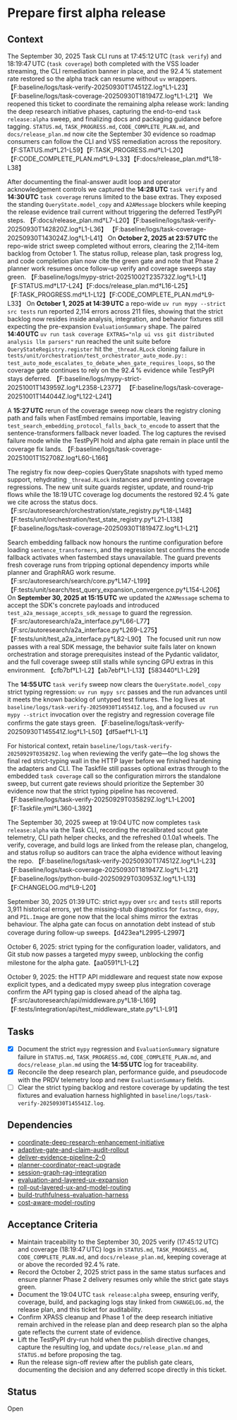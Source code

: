 # Prepare first alpha release

## Context
The September 30, 2025 Task CLI runs at 17:45:12 UTC (`task verify`) and
18:19:47 UTC (`task coverage`) both completed with the VSS loader streaming, the
CLI remediation banner in place, and the 92.4 % statement rate restored so the
alpha track can resume without `uv` wrappers.
【F:baseline/logs/task-verify-20250930T174512Z.log†L1-L23】【F:baseline/logs/task-coverage-20250930T181947Z.log†L1-L21】
We reopened this ticket to coordinate the remaining alpha release work: landing
the deep research initiative phases, capturing the end-to-end `task
release:alpha` sweep, and finalizing docs and packaging guidance before tagging.
`STATUS.md`, `TASK_PROGRESS.md`, `CODE_COMPLETE_PLAN.md`, and
`docs/release_plan.md` now cite the September 30 evidence so roadmap consumers
can follow the CLI and VSS remediation across the repository.
【F:STATUS.md†L21-L59】【F:TASK_PROGRESS.md†L1-L20】【F:CODE_COMPLETE_PLAN.md†L9-L33】【F:docs/release_plan.md†L18-L38】

After documenting the final-answer audit loop and operator acknowledgement
controls we captured the **14:28 UTC** `task verify` and **14:30 UTC**
`task coverage` reruns limited to the base extras. They exposed the standing
`QueryState.model_copy` and `A2AMessage` blockers while keeping the release
evidence trail current without triggering the deferred TestPyPI steps.
【F:docs/release_plan.md†L7-L20】【F:baseline/logs/task-verify-20250930T142820Z.log†L1-L36】
【F:baseline/logs/task-coverage-20250930T143024Z.log†L1-L41】
On **October 2, 2025 at 23:57 UTC** the repo-wide strict sweep completed without
errors, clearing the 2,114-item backlog from October 1. The status rollup,
release plan, task progress log, and code completion plan now cite the green
gate and note that Phase 2 planner work resumes once follow-up verify and
coverage sweeps stay green.
【F:baseline/logs/mypy-strict-20251002T235732Z.log†L1-L1】
【F:STATUS.md†L17-L24】【F:docs/release_plan.md†L16-L25】
【F:TASK_PROGRESS.md†L1-L12】【F:CODE_COMPLETE_PLAN.md†L9-L33】
On **October 1, 2025 at 14:39 UTC** a repo-wide `uv run mypy --strict src tests`
run reported 2,114 errors across 211 files, showing that the strict backlog now
resides inside analysis, integration, and behavior fixtures still expecting the
pre-expansion `EvaluationSummary` shape. The paired **14:40 UTC**
`uv run task coverage EXTRAS="nlp ui vss git distributed analysis llm parsers"`
run reached the unit suite before `QueryStateRegistry.register` hit the
`_thread.RLock` cloning failure in
`tests/unit/orchestration/test_orchestrator_auto_mode.py::`
`test_auto_mode_escalates_to_debate_when_gate_requires_loops`, so the coverage
gate continues to rely on the 92.4 % evidence while TestPyPI stays deferred.
【F:baseline/logs/mypy-strict-20251001T143959Z.log†L2358-L2377】
【F:baseline/logs/task-coverage-20251001T144044Z.log†L122-L241】

A **15:27 UTC** rerun of the coverage sweep now clears the registry cloning path
and fails when FastEmbed remains importable, leaving
`test_search_embedding_protocol_falls_back_to_encode` to assert that the
sentence-transformers fallback never loaded. The log captures the revised
failure mode while the TestPyPI hold and alpha gate remain in place until the
coverage fix lands.
【F:baseline/logs/task-coverage-20251001T152708Z.log†L60-L166】

The registry fix now deep-copies QueryState snapshots with typed memo support,
rehydrating `_thread.RLock` instances and preventing coverage regressions. The
new unit suite guards register, update, and round-trip flows while the 18:19 UTC
coverage log documents the restored 92.4 % gate we cite across the status
docs.
【F:src/autoresearch/orchestration/state_registry.py†L18-L148】
【F:tests/unit/orchestration/test_state_registry.py†L21-L138】
【F:baseline/logs/task-coverage-20250930T181947Z.log†L1-L21】

Search embedding fallback now honours the runtime configuration before
loading `sentence_transformers`, and the regression test confirms the encode
fallback activates when fastembed stays unavailable. The guard prevents fresh
coverage runs from tripping optional dependency imports while planner and
GraphRAG work resume.
【F:src/autoresearch/search/core.py†L147-L199】
【F:tests/unit/search/test_query_expansion_convergence.py†L154-L206】
On **September 30, 2025 at 15:15 UTC** we updated the `A2AMessage` schema to
accept the SDK's concrete payloads and introduced
`test_a2a_message_accepts_sdk_message` to guard the regression.
【F:src/autoresearch/a2a_interface.py†L66-L77】【F:src/autoresearch/a2a_interface.py†L269-L275】
【F:tests/unit/test_a2a_interface.py†L82-L90】
The focused unit run now passes with a real SDK message, the behavior suite
fails later on known orchestration and storage prerequisites instead of the
Pydantic validator, and the full coverage sweep still stalls while syncing GPU
extras in this environment.
【cfb7bf†L1-L2】【ab7ebf†L1-L13】【583440†L1-L29】

The **14:55 UTC** `task verify` sweep now clears the
`QueryState.model_copy` strict typing regression: `uv run mypy src` passes and
the run advances until it meets the known backlog of untyped test fixtures. The
log lives at `baseline/logs/task-verify-20250930T145541Z.log`, and a focused
`uv run mypy --strict` invocation over the registry and regression coverage file
confirms the gate stays green.
【F:baseline/logs/task-verify-20250930T145541Z.log†L1-L50】【df5aef†L1-L1】

For historical context, retain
`baseline/logs/task-verify-20250929T035829Z.log` when reviewing the verify
gate—the log shows the final red strict-typing wall in the HTTP layer before we
finished hardening the adapters and CLI. The Taskfile still passes optional
extras through to the embedded `task coverage` call so the configuration mirrors
the standalone sweep, but current gate reviews should prioritize the September
30 evidence now that the strict typing pipeline has recovered.
【F:baseline/logs/task-verify-20250929T035829Z.log†L1-L200】【F:Taskfile.yml†L360-L392】

The September 30, 2025 sweep at 19:04 UTC now completes `task release:alpha`
via the Task CLI, recording the recalibrated scout gate telemetry, CLI path
helper checks, and the refreshed 0.1.0a1 wheels. The verify, coverage, and
build logs are linked from the release plan, changelog, and status rollup so
auditors can trace the alpha evidence without leaving the repo.
【F:baseline/logs/task-verify-20250930T174512Z.log†L1-L23】【F:baseline/logs/task-coverage-20250930T181947Z.log†L1-L21】
【F:baseline/logs/python-build-20250929T030953Z.log†L1-L13】【F:CHANGELOG.md†L9-L20】

September 30, 2025 01:39 UTC: strict `mypy` over `src` and `tests` still
reports 3,911 historical errors, yet the missing-stub diagnostics for
`fastmcp`, `dspy`, and `PIL.Image` are gone now that the local shims mirror the
extras behaviour. The alpha gate can focus on annotation debt instead of stub
coverage during follow-up sweeps.【d423ea†L2995-L2997】

October 6, 2025: strict typing for the configuration loader, validators, and
Git stub now passes a targeted mypy sweep, unblocking the config milestone for
the alpha gate.【aa0591†L1-L2】

October 9, 2025: the HTTP API middleware and request state now expose explicit
types, and a dedicated mypy sweep plus integration coverage confirm the API
typing gap is closed ahead of the alpha tag.【F:src/autoresearch/api/middleware.py†L18-L169】【F:tests/integration/api/test_middleware_state.py†L1-L91】

## Tasks
- [x] Document the strict `mypy` regression and `EvaluationSummary` signature
  failure in `STATUS.md`, `TASK_PROGRESS.md`, `CODE_COMPLETE_PLAN.md`, and
  `docs/release_plan.md` using the **14:55 UTC** log for traceability.
- [x] Reconcile the deep research plan, performance guide, and pseudocode with
  the PRDV telemetry loop and new `EvaluationSummary` fields.
- [ ] Clear the strict typing backlog and restore coverage by updating the test
  fixtures and evaluation harness highlighted in
  `baseline/logs/task-verify-20250930T145541Z.log`.

## Dependencies
- [coordinate-deep-research-enhancement-initiative](coordinate-deep-research-enhancement-initiative.md)
- [adaptive-gate-and-claim-audit-rollout](adaptive-gate-and-claim-audit-rollout.md)
- [deliver-evidence-pipeline-2-0](deliver-evidence-pipeline-2-0.md)
- [planner-coordinator-react-upgrade](planner-coordinator-react-upgrade.md)
- [session-graph-rag-integration](session-graph-rag-integration.md)
- [evaluation-and-layered-ux-expansion](evaluation-and-layered-ux-expansion.md)
- [roll-out-layered-ux-and-model-routing](roll-out-layered-ux-and-model-routing.md)
- [build-truthfulness-evaluation-harness](build-truthfulness-evaluation-harness.md)
- [cost-aware-model-routing](cost-aware-model-routing.md)

## Acceptance Criteria
- Maintain traceability to the September 30, 2025 verify (17:45:12 UTC) and
  coverage (18:19:47 UTC) logs in `STATUS.md`, `TASK_PROGRESS.md`,
  `CODE_COMPLETE_PLAN.md`, and `docs/release_plan.md`, keeping coverage at or
  above the recorded 92.4 % rate.
- Record the October 2, 2025 strict pass in the same status surfaces and ensure
  planner Phase 2 delivery resumes only while the strict gate stays green.
- Document the 19:04 UTC `task release:alpha` sweep, ensuring verify, coverage,
  build, and packaging logs stay linked from `CHANGELOG.md`, the release plan,
  and this ticket for auditability.
- Confirm XPASS cleanup and Phase 1 of the deep research initiative remain
  archived in the release plan and deep research plan so the alpha gate reflects
  the current state of evidence.
- Lift the TestPyPI dry-run hold when the publish directive changes, capture the
  resulting log, and update `docs/release_plan.md` and `STATUS.md` before
  proposing the tag.
- Run the release sign-off review after the publish gate clears, documenting the
  decision and any deferred scope directly in this ticket.

## Status
Open
